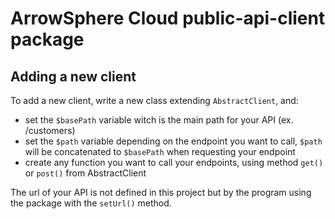 # ArrowSphere Cloud public-api-client package

## Adding a new client

To add a new client, write a new class extending ```AbstractClient```, and:

- set the ```$basePath``` variable witch is the main path for your API (ex. /customers)
- set the ```$path``` variable depending on the endpoint you want to call, ```$path``` will be concatenated to ```$basePath``` when requesting your endpoint
- create any function you want to call your endpoints, using method ```get()``` or ```post()``` from AbstractClient

The url of your API is not defined in this project but by the program using the package with the ```setUrl()``` method.

